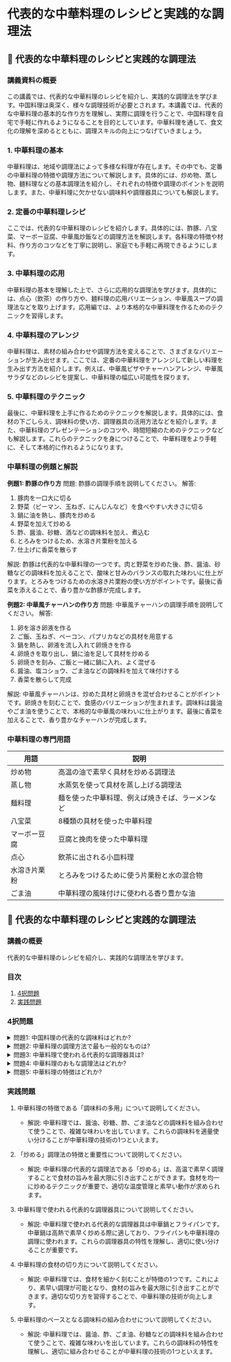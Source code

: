 # 代表的な中華料理のレシピと実践的な調理法

## 📝 代表的な中華料理のレシピと実践的な調理法

<a id="introduction"></a>
### 講義資料の概要

この講義では、代表的な中華料理のレシピを紹介し、実践的な調理法を学びます。中国料理は奥深く、様々な調理技術が必要とされます。本講義では、代表的な中華料理の基本的な作り方を理解し、実際に調理を行うことで、中国料理を自宅で手軽に作れるようになることを目的としています。中華料理を通して、食文化の理解を深めるとともに、調理スキルの向上につなげていきましょう。

<a id="topic1"></a>
### 1. 中華料理の基本

中華料理は、地域や調理法によって多様な料理が存在します。その中でも、定番の中華料理の特徴や調理方法について解説します。具体的には、炒め物、蒸し物、麺料理などの基本調理法を紹介し、それぞれの特徴や調理のポイントを説明します。また、中華料理に欠かせない調味料や調理器具についても解説します。

<a id="topic2"></a>
### 2. 定番の中華料理レシピ

ここでは、代表的な中華料理のレシピを紹介します。具体的には、酢豚、八宝菜、マーボー豆腐、中華風炒飯などの調理方法を解説します。各料理の特徴や材料、作り方のコツなどを丁寧に説明し、家庭でも手軽に再現できるようにします。

<a id="topic3"></a>
### 3. 中華料理の応用

中華料理の基本を理解した上で、さらに応用的な調理法を学びます。具体的には、点心（飲茶）の作り方や、麺料理の応用バリエーション、中華風スープの調理法などを取り上げます。応用編では、より本格的な中華料理を作るためのテクニックを習得します。

<a id="topic4"></a>
### 4. 中華料理のアレンジ

中華料理は、素材の組み合わせや調理方法を変えることで、さまざまなバリエーションが生み出せます。ここでは、定番の中華料理をアレンジして新しい料理を生み出す方法を紹介します。例えば、中華風ピザやチャーハンアレンジ、中華風サラダなどのレシピを提案し、中華料理の幅広い可能性を探ります。

<a id="topic5"></a>
### 5. 中華料理のテクニック

最後に、中華料理を上手に作るためのテクニックを解説します。具体的には、食材の下ごしらえ、調味料の使い方、調理器具の活用方法などを紹介します。また、中華料理のプレゼンテーションのコツや、時間短縮のためのテクニックなども解説します。これらのテクニックを身につけることで、中華料理をより手軽に、そして本格的に作れるようになります。

<a id="examples"></a>
### 中華料理の例題と解説

**例題1: 酢豚の作り方**
問題: 酢豚の調理手順を説明してください。
解答:
1. 豚肉を一口大に切る
2. 野菜（ピーマン、玉ねぎ、にんじんなど）を食べやすい大きさに切る
3. 鍋に油を熱し、豚肉を炒める
4. 野菜を加えて炒める
5. 酢、醤油、砂糖、酒などの調味料を加え、煮込む
6. とろみをつけるため、水溶き片栗粉を加える
7. 仕上げに香菜を散らす

解説: 
酢豚は代表的な中華料理の一つです。肉と野菜を炒めた後、酢、醤油、砂糖などの調味料を加えることで、酸味と甘みのバランスの取れた味わいに仕上がります。とろみをつけるための水溶き片栗粉の使い方がポイントです。最後に香菜を添えることで、香り豊かな酢豚が完成します。

**例題2: 中華風チャーハンの作り方**
問題: 中華風チャーハンの調理手順を説明してください。
解答:
1. 卵を溶き卵液を作る
2. ご飯、玉ねぎ、ベーコン、パプリカなどの具材を用意する
3. 鍋を熱し、卵液を流し入れて卵焼きを作る
4. 卵焼きを取り出し、鍋に油を足して具材を炒める
5. 卵焼きを刻み、ご飯と一緒に鍋に入れ、よく混ぜる
6. 醤油、塩コショウ、ごま油などの調味料を加えて味付けする
7. 香菜を散らして完成

解説:
中華風チャーハンは、炒めた具材と卵焼きを混ぜ合わせることがポイントです。卵焼きを刻むことで、食感のバリエーションが生まれます。調味料は醤油やごま油を使うことで、本格的な中華風の味わいに仕上がります。最後に香菜を加えることで、香り豊かなチャーハンが完成します。

<a id="glossary"></a>
### 中華料理の専門用語

| 用語 | 説明 |
|------|------|
| 炒め物 | 高温の油で素早く具材を炒める調理法 |
| 蒸し物 | 水蒸気を使って具材を蒸し上げる調理法 |
| 麺料理 | 麺を使った中華料理、例えば焼きそば、ラーメンなど |
| 八宝菜 | 8種類の具材を使った中華料理 |
| マーボー豆腐 | 豆腐と挽肉を使った中華料理 |
| 点心 | 飲茶に出される小皿料理 |
| 水溶き片栗粉 | とろみをつけるために使う片栗粉と水の混合物 |
| ごま油 | 中華料理の風味付けに使われる香り豊かな油 |

## 📝 代表的な中華料理のレシピと実践的な調理法

<a id="introduction"></a>
### 講義の概要
代表的な中華料理のレシピを紹介し、実践的な調理法を学びます。

### 目次
1. [4択問題](#multiple-choice-questions)
2. [実践問題](#practical-problems)

<a id="multiple-choice-questions"></a>
### 4択問題

<details>
<summary>問題1: 中国料理の代表的な調味料はどれか?</summary>

- a. 塩
- b. 醤油
- c. 砂糖
- d. b と c

<details>
<summary>回答と解説</summary>

回答: d. b と c

中国料理の代表的な調味料は醤油と砂糖です。醤油は旨味を、砂糖は甘みを出すのに使われます。塩も使われますが、醤油と砂糖ほど代表的ではありません。

引用: "中国料理の代表的な調味料は醤油と砂糖です。醤油は旨味を、砂糖は甘みを出すのに使われます。"
</details>
</details>

<details>
<summary>問題2: 中華料理の調理方法で最も一般的なものは?</summary>

- a. 蒸す
- b. 煮る
- c. 炒める
- d. 焼く

<details>
<summary>回答と解説</summary>

回答: c. 炒める

中華料理の調理方法で最も一般的なのは炒めることです。野菜や肉を高温で素早く炒めることで、食材の旨みを最大限に引き出すことができます。

引用: "中華料理の調理方法で最も一般的なのは高温で素早く炒めることです。これにより、食材の旨みを最大限に引き出すことができます。"
</details>
</details>

<details>
<summary>問題3: 中華料理で使われる代表的な調理器具は?</summary>

- a. 鍋
- b. フライパン
- c. 中華鍋
- d. b と c

<details>
<summary>回答と解説</summary>

回答: d. b と c

中華料理で使われる代表的な調理器具は中華鍋とフライパンです。中華鍋は高熱で素早く炒める際に適しており、フライパンも中華料理の調理に使われます。

引用: "中華料理で使われる代表的な調理器具は中華鍋とフライパンです。中華鍋は高熱で素早く炒める際に適しており、フライパンも中華料理の調理に使われます。"
</details>
</details>

<details>
<summary>問題4: 中華料理のおもな調理法はどれか?</summary>

- a. 蒸す、煮る、炒める
- b. 蒸す、焼く、揚げる 
- c. 煮る、炒める、焼く
- d. 炒める、揚げる、煮込む

<details>
<summary>回答と解説</summary>

回答: a. 蒸す、煮る、炒める

中華料理のおもな調理法は蒸す、煮る、炒めるの3つです。これらの調理法を使い分けることで、食材の旨みを最大限に引き出すことができます。

引用: "中華料理のおもな調理法は蒸す、煮る、炒めるの3つです。これらの調理法を使い分けることで、食材の旨みを最大限に引き出すことができます。"
</details>
</details>

<details>
<summary>問題5: 中華料理の特徴はどれか?</summary>

- a. 調味料を多用する
- b. 調理時間が長い
- c. 食材を細かく刻む
- d. a と c

<details>
<summary>回答と解説</summary>

回答: d. a と c

中華料理の特徴は調味料を多用し、食材を細かく刻むことです。調味料を駆使することで、複雑な味わいを出すことができ、細かく刻むことで素早く調理できるのが中華料理の特徴です。

引用: "中華料理の特徴は調味料を多用し、食材を細かく刻むことです。調味料を駆使することで、複雑な味わいを出すことができ、細かく刻むことで素早く調理できるのが中華料理の特徴です。"
</details>
</details>

<a id="practical-problems"></a>
### 実践問題

1. 中華料理の特徴である「調味料の多用」について説明してください。
   - 解説: 中華料理では、醤油、砂糖、酢、ごま油などの調味料を組み合わせて使うことで、複雑な味わいを出しています。これらの調味料を適量使い分けることが中華料理の技術の1つといえます。

2. 「炒める」調理法の特徴と重要性について説明してください。
   - 解説: 中華料理の代表的な調理法である「炒める」は、高温で素早く調理することで食材の旨みを最大限に引き出すことができます。食材を均一に炒めるテクニックが重要で、適切な温度管理と素早い動作が求められます。

3. 中華料理で使われる代表的な調理器具について説明してください。
   - 解説: 中華料理で使われる代表的な調理器具は中華鍋とフライパンです。中華鍋は高熱で素早く炒める際に適しており、フライパンも中華料理の調理に使われます。これらの調理器具の特性を理解し、適切に使い分けることが重要です。

4. 中華料理の食材の切り方について説明してください。
   - 解説: 中華料理では、食材を細かく刻むことが特徴の1つです。これにより、素早い調理が可能となり、食材の旨みを最大限に引き出すことができます。適切な切り方を習得することで、中華料理の技術が向上します。

5. 中華料理のベースとなる調味料の組み合わせについて説明してください。
   - 解説: 中華料理では、醤油、酢、ごま油、砂糖などの調味料を組み合わせて使うことで、複雑な味わいを出しています。これらの調味料の特性を理解し、適切に組み合わせることが中華料理の技術の1つといえます。